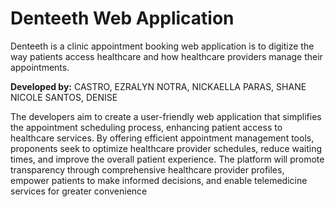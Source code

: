 # Denteeth Web Application
Denteeth is a clinic appointment booking web application is to digitize the way patients access healthcare and how healthcare providers manage their appointments.

**Developed by:**
     CASTRO, EZRALYN
     NOTRA, NICKAELLA
     PARAS, SHANE NICOLE
     SANTOS, DENISE

The developers aim to create a user-friendly web application that simplifies the appointment scheduling process, enhancing patient access to healthcare services. By offering efficient appointment management tools, proponents seek to optimize healthcare provider schedules, reduce waiting times, and improve the overall patient experience. The platform will promote transparency through comprehensive healthcare provider profiles, empower patients to make informed decisions, and enable telemedicine services for greater convenience
